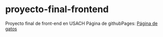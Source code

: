 # proyecto-final-frontend
Proyecto final de front-end en USACH
Página de githubPages: [Página de gatos](https://ianrickmers.github.io/proyecto-final-frontend/)